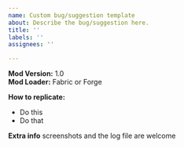 ```yaml
---
name: Custom bug/suggestion template
about: Describe the bug/suggestion here.
title: ''
labels: ''
assignees: ''

---
```


**Mod Version:** 1.0  
**Mod Loader:** Fabric or Forge

**How to replicate:**
- Do this
- Do that

**Extra info**
screenshots and the log file are welcome
